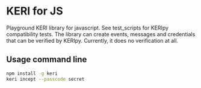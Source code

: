 # KERI for JS

Playground KERI library for javascript. See test_scripts for KERIpy compatibility tests. The library can create events, messages and credentials that can be verified by KERIpy. Currently, it does no verification at all.

## Usage command line

```bash
npm install -g keri
keri incept --passcode secret
```
